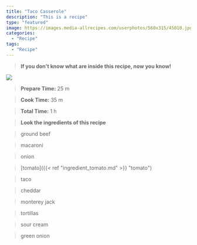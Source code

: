 ```yaml
---
title: "Taco Casserole"
description: "This is a recipe"
type: "featured"
image: https://images.media-allrecipes.com/userphotos/560x315/45010.jpg
categories: 
  - "Recipe"
tags: 
  - "Recipe"
---
```



>**If you don't know what are inside this recipe, now you know!**

![](../images/Recipes-Banner.jpg)
> **Prepare Time:** 25 m


> **Cook Time:** 35 m


> **Total Time:** 1 h

> **Look the ingredients of this recipe**

> ground beef

> macaroni

> onion

> [tomato]({{< ref "ingredient_tomato.md" >}} "tomato")

> taco

> cheddar

> monterey jack

> tortillas

> sour cream

> green onion

